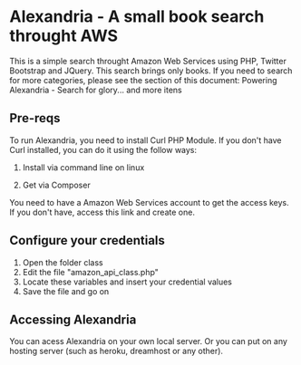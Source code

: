 Alexandria - A small book search throught AWS
=============================================

This is a simple search throught Amazon Web Services using PHP, Twitter Bootstrap and JQuery. This search brings only books. If you need to search for more categories, please see the section of this document: Powering Alexandria - Search for glory... and more itens

## Pre-reqs

To run Alexandria, you need to install Curl PHP Module. If you don't have Curl installed, you can do it using the follow ways:

1. Install via command line on linux

2. Get via Composer

You need to have a Amazon Web Services account to get the access keys. If you don't have, access this link and create one.


## Configure your credentials
1. Open the folder class
2. Edit the file "amazon_api_class.php"
3. Locate these variables and insert your credential values
4. Save the file and go on

## Accessing Alexandria
You can acess Alexandria on your own local server. Or you can put on any hosting server (such as heroku, dreamhost or any other).


